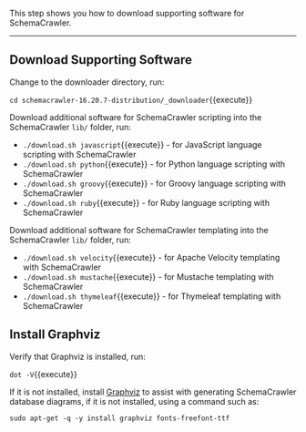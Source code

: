 This step shows you how to download supporting software for SchemaCrawler.

-----

## Download Supporting Software

Change to the downloader directory, run:

`cd schemacrawler-16.20.7-distribution/_downloader`{{execute}}

Download additional software for SchemaCrawler scripting into the SchemaCrawler `lib/` folder, run:

- `./download.sh javascript`{{execute}} - for JavaScript language scripting with SchemaCrawler
- `./download.sh python`{{execute}} - for Python language scripting with SchemaCrawler
- `./download.sh groovy`{{execute}} - for Groovy language scripting with SchemaCrawler
- `./download.sh ruby`{{execute}} - for Ruby language scripting with SchemaCrawler

Download additional software for SchemaCrawler templating into the SchemaCrawler `lib/` folder, run:

- `./download.sh velocity`{{execute}} - for Apache Velocity templating with SchemaCrawler
- `./download.sh mustache`{{execute}} - for Mustache templating with SchemaCrawler
- `./download.sh thymeleaf`{{execute}} - for Thymeleaf templating with SchemaCrawler


## Install Graphviz

Verify that Graphviz is installed, run:

`dot -V`{{execute}}

If it is not installed, install [Graphviz](https://www.graphviz.org/) to assist with generating SchemaCrawler database diagrams, if it is not installed, using a command such as:

`sudo apt-get -q -y install graphviz fonts-freefont-ttf`

